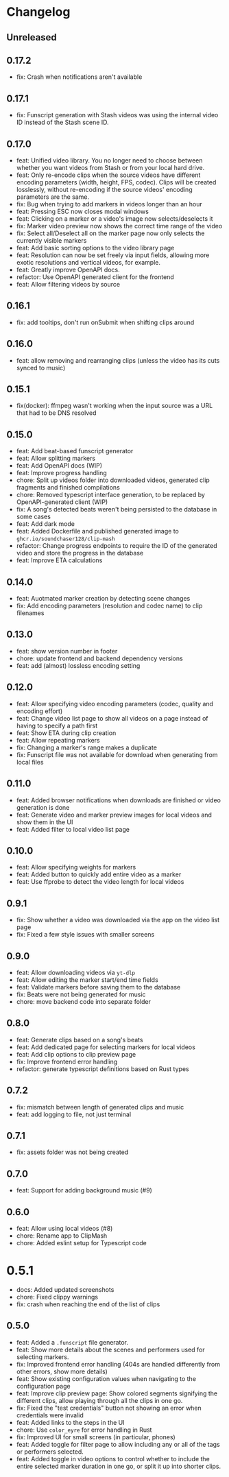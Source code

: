 # Changelog

## Unreleased

## 0.17.2
- fix: Crash when notifications aren't available

## 0.17.1
- fix: Funscript generation with Stash videos was using the internal video ID instead of the Stash scene ID.

## 0.17.0
- feat: Unified video library. You no longer need to choose between whether you want videos from Stash or from your local hard drive.
- feat: Only re-encode clips when the source videos have different encoding parameters (width, height, FPS, codec). Clips will be
  created losslessly, without re-encoding if the source videos' encoding parameters are the same.
- fix: Bug when trying to add markers in videos longer than an hour
- feat: Pressing ESC now closes modal windows
- feat: Clicking on a marker or a video's image now selects/deselects it
- fix: Marker video preview now shows the correct time range of the video
- fix: Select all/Deselect all on the marker page now only selects the currently visible markers
- feat: Add basic sorting options to the video library page
- feat: Resolution can now be set freely via input fields, allowing more exotic resolutions and vertical videos, for example.
- feat: Greatly improve OpenAPI docs. 
- refactor: Use OpenAPI generated client for the frontend
- feat: Allow filtering videos by source

## 0.16.1
- fix: add tooltips, don't run onSubmit when shifting clips around

## 0.16.0
- feat: allow removing and rearranging clips (unless the video has its cuts synced to music)

## 0.15.1
- fix(docker): ffmpeg wasn't working when the input source was a URL that had to be DNS resolved

## 0.15.0
- feat: Add beat-based funscript generator
- feat: Allow splitting markers
- feat: Add OpenAPI docs (WIP)
- feat: Improve progress handling
- chore: Split up videos folder into downloaded videos, generated clip fragments and finished compilations
- chore: Removed typescript interface generation, to be replaced by OpenAPI-generated client (WIP)
- fix: A song's detected beats weren't being persisted to the database in some cases
- feat: Add dark mode
- feat: Added Dockerfile and published generated image to `ghcr.io/soundchaser128/clip-mash`
- refactor: Change progress endpoints to require the ID of the generated video and store the progress in the database
- feat: Improve ETA calculations

## 0.14.0
- feat: Auotmated marker creation by detecting scene changes
- fix: Add encoding parameters (resolution and codec name) to clip filenames

## 0.13.0
- feat: show version number in footer
- chore: update frontend and backend dependency versions
- feat: add (almost) lossless encoding setting

## 0.12.0
- feat: Allow specifying video encoding parameters (codec, quality and encoding effort)
- feat: Change video list page to show all videos on a page instead of having to specify a path first
- feat: Show ETA during clip creation
- feat: Allow repeating markers
- fix: Changing a marker's range makes a duplicate
- fix: Funscript file was not available for download when generating from local files

## 0.11.0
- feat: Added browser notifications when downloads are finished or video generation is done
- feat: Generate video and marker preview images for local videos and show them in the UI
- feat: Added filter to local video list page

## 0.10.0
- feat: Allow specifying weights for markers
- feat: Added button to quickly add entire video as a marker
- feat: Use ffprobe to detect the video length for local videos

## 0.9.1
- fix: Show whether a video was downloaded via the app on the video list page
- fix: Fixed a few style issues with smaller screens

## 0.9.0
- feat: Allow downloading videos via `yt-dlp`
- feat: Allow editing the marker start/end time fields
- feat: Validate markers before saving them to the database
- fix: Beats were not being generated for music
- chore: move backend code into separate folder

## 0.8.0
- feat: Generate clips based on a song's beats
- feat: Add dedicated page for selecting markers for local videos
- feat: Add clip options to clip preview page
- fix: Improve frontend error handling
- refactor: generate typescript definitions based on Rust types

## 0.7.2
- fix: mismatch between length of generated clips and music
- feat: add logging to file, not just terminal

## 0.7.1
- fix: assets folder was not being created

## 0.7.0
- feat: Support for adding background music (#9)

## 0.6.0
- feat: Allow using local videos (#8)
- chore: Rename app to ClipMash
- chore: Added eslint setup for Typescript code

# 0.5.1
- docs: Added updated screenshots
- chore: Fixed clippy warnings
- fix: crash when reaching the end of the list of clips

## 0.5.0
- feat: Added a `.funscript` file generator.
- feat: Show more details about the scenes and performers used for selecting markers.
- fix: Improved frontend error handling (404s are handled differently from other errors, show more details)
- feat: Show existing configuration values when navigating to the configuration page
- feat: Improve clip preview page: Show colored segments signifying the different clips, allow playing through 
  all the clips in one go.
- fix: Fixed the "test credentials" button not showing an error when credentials were invalid
- feat: Added links to the steps in the UI
- chore: Use `color_eyre` for error handling in Rust
- fix: Improved UI for small screens (in particular, phones)
- feat: Added toggle for filter page to allow including any or all of the tags or performers selected.
- feat: Added toggle in video options to control whether to include the entire selected marker duration in one go, or split it up
  into shorter clips.
